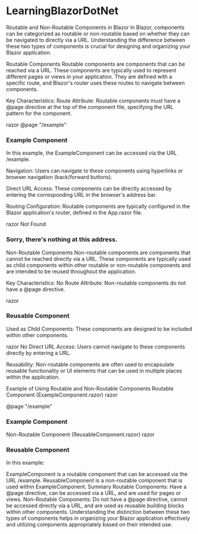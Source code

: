 # LearningBlazorDotNet

Routable and Non-Routable Components in Blazor
In Blazor, components can be categorized as routable or non-routable based on whether they can be navigated to directly via a URL. Understanding the difference between these two types of components is crucial for designing and organizing your Blazor application.

Routable Components
Routable components are components that can be reached via a URL. These components are typically used to represent different pages or views in your application. They are defined with a specific route, and Blazor's router uses these routes to navigate between components.

Key Characteristics:
Route Attribute: Routable components must have a @page directive at the top of the component file, specifying the URL pattern for the component.

razor
@page "/example"

<h3>Example Component</h3>
In this example, the ExampleComponent can be accessed via the URL /example.

Navigation: Users can navigate to these components using hyperlinks or browser navigation (back/forward buttons).

Direct URL Access: These components can be directly accessed by entering the corresponding URL in the browser's address bar.

Routing Configuration: Routable components are typically configured in the Blazor application's router, defined in the App.razor file.

razor
<Router AppAssembly="@typeof(Program).Assembly">
<Found Context="routeData">
<RouteView RouteData="@routeData" DefaultLayout="@typeof(MainLayout)" />
<FocusOnNavigate RouteData="@routeData" Selector="h1" />
</Found>
<NotFound>
<PageTitle>Not Found</PageTitle>

<h3>Sorry, there's nothing at this address.</h3>
</NotFound>
</Router>
Non-Routable Components
Non-routable components are components that cannot be reached directly via a URL. These components are typically used as child components within other routable or non-routable components and are intended to be reused throughout the application.

Key Characteristics:
No Route Attribute: Non-routable components do not have a @page directive.

razor

<h3>Reusable Component</h3>
Used as Child Components: These components are designed to be included within other components.

razor
<ExampleComponent />
No Direct URL Access: Users cannot navigate to these components directly by entering a URL.

Reusability: Non-routable components are often used to encapsulate reusable functionality or UI elements that can be used in multiple places within the application.

Example of Using Routable and Non-Routable Components
Routable Component (ExampleComponent.razor)
razor

@page "/example"

<h3>Example Component</h3>
<ReusableComponent />
Non-Routable Component (ReusableComponent.razor)
razor
<h3>Reusable Component</h3>
In this example:

ExampleComponent is a routable component that can be accessed via the URL /example.
ReusableComponent is a non-routable component that is used within ExampleComponent.
Summary
Routable Components: Have a @page directive, can be accessed via a URL, and are used for pages or views.
Non-Routable Components: Do not have a @page directive, cannot be accessed directly via a URL, and are used as reusable building blocks within other components.
Understanding the distinction between these two types of components helps in organizing your Blazor application effectively and utilizing components appropriately based on their intended use.
